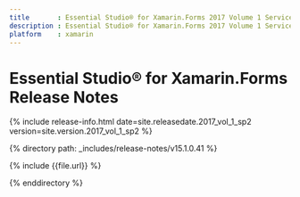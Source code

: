 ```yaml
---
title       : Essential Studio® for Xamarin.Forms 2017 Volume 1 Service Pack 2 Release Notes
description : Essential Studio® for Xamarin.Forms 2017 Volume 1 Service Pack 2 Release Notes
platform    : xamarin
---
```


# Essential Studio® for Xamarin.Forms Release Notes

{% include release-info.html date=site.releasedate.2017_vol_1_sp2 version=site.version.2017_vol_1_sp2 %} 

{% directory path: _includes/release-notes/v15.1.0.41 %}

{% include {{file.url}} %}

{% enddirectory %}